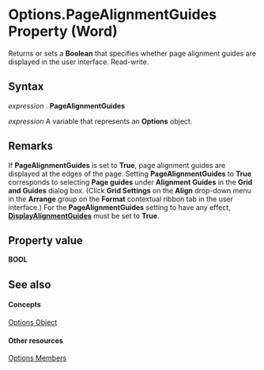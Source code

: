 
# Options.PageAlignmentGuides Property (Word)

Returns or sets a  **Boolean** that specifies whether page alignment guides are displayed in the user interface. Read-write.


## Syntax

 _expression_ . **PageAlignmentGuides**

 _expression_ A variable that represents an **Options** object.


## Remarks

If  **PageAlignmentGuides** is set to **True**, page alignment guides are displayed at the edges of the page. Setting  **PageAlignmentGuides** to **True** corresponds to selecting **Page guides** under **Alignment Guides** in the **Grid and Guides** dialog box. (Click **Grid Settings** on the **Align** drop-down menu in the **Arrange** group on the **Format** contextual ribbon tab in the user interface.) For the **PageAlignmentGuides** setting to have any effect, **[DisplayAlignmentGuides](06a46d32-4ea4-ac1a-c0a0-d4e838671311.md)** must be set to **True**.


## Property value

 **BOOL**


## See also


#### Concepts


[Options Object](873b7b99-3fe1-fd89-9ece-a9355cb827dc.md)
#### Other resources


[Options Members](76cd9dfe-6bbb-4c3d-0bfc-79a62bedd15e.md)
